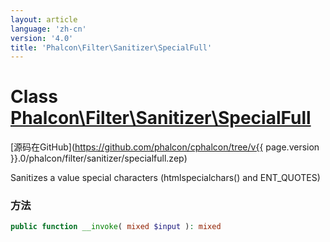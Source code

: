 ```yaml
---
layout: article
language: 'zh-cn'
version: '4.0'
title: 'Phalcon\Filter\Sanitizer\SpecialFull'
---
```

# Class [Phalcon\Filter\Sanitizer\SpecialFull](Phalcon_Filter_Sanitizer_SpecialFull)

[源码在GitHub](https://github.com/phalcon/cphalcon/tree/v{{ page.version }}.0/phalcon/filter/sanitizer/specialfull.zep)

Sanitizes a value special characters (htmlspecialchars() and ENT_QUOTES)

### 方法

```php
public function __invoke( mixed $input ): mixed
```